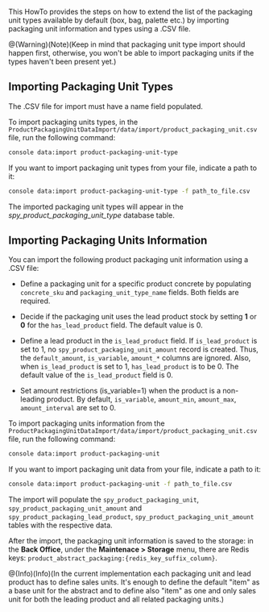 This HowTo provides the steps on how to extend the list of the packaging unit types available by default (box, bag, palette etc.) by importing packaging unit information and types using a .CSV file. 

@(Warning)(Note)(Keep in mind that packaging unit type import should happen first, otherwise, you won't be able to import packaging units if the types haven't been present yet.)

## Importing Packaging Unit Types
The .CSV file for import must have a name field populated.

To import packaging units types, in the `ProductPackagingUnitDataImport/data/import/product_packaging_unit.csv` file, run the following command:

```bash
console data:import product-packaging-unit-type
```

If you want to import packaging unit types from your file, indicate a path to it:

```bash
console data:import product-packaging-unit-type -f path_to_file.csv
```

The imported packaging unit types will appear in the *spy_product_packaging_unit_type* database table.

## Importing Packaging Units Information
You can import the following product packaging unit information using a .CSV file:

* Define a packaging unit for a specific product concrete by populating `concrete_sku` and `packaging_unit_type_name` fields.
Both fields are required.

* Decide if the packaging unit uses the lead product stock by setting **1** or **0** for the `has_lead_product` field.
The default value is 0.

* Define a lead product in the `is_lead_product` field. If `is_lead_product` is set to 1, no `spy_product_packaging_unit_amount` record is created. Thus, the `default_amount`, `is_variable`, `amount_*` columns are ignored. Also, when `is_lead_product` is set to 1, `has_lead_product` is to be 0.
The default value of the `is_lead_product` field is 0.

* Set amount restrictions (is_variable=1) when the product is a non-leading product.
By default, `is_variable`, `amount_min`, `amount_max`, `amount_interval` are set to 0.

To import packaging units information from the `ProductPackagingUnitDataImport/data/import/product_packaging_unit.csv` file, run the following command:

```bash
console data:import product-packaging-unit
```

If you want to import packaging unit data from your file, indicate a path to it:

```bash
console data:import product-packaging-unit -f path_to_file.csv
```

The import will populate the `spy_product_packaging_unit`, `spy_product_packaging_unit_amount` and `spy_product_packaging_lead_product`, `spy_product_packaging_unit_amount` tables with the respective data.

After the import, the packaging unit information is saved to the storage: in the **Back Office**, under the **Maintenace > Storage** menu, there are Redis keys: `product_abstract_packaging:{redis_key_suffix_column}`.

@(Info)(Info)(In the current implementation each packaging unit and lead product has to define sales units. It's enough to define the default "item" as a base unit for the abstract and to define also "item" as one and only sales unit for both the leading product and all related packaging units.)